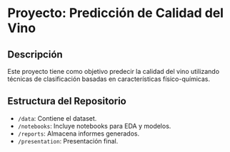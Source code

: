 # Proyecto: Predicción de Calidad del Vino

## Descripción
Este proyecto tiene como objetivo predecir la calidad del vino utilizando técnicas de clasificación basadas en características físico-químicas.

## Estructura del Repositorio
- `/data`: Contiene el dataset.
- `/notebooks`: Incluye notebooks para EDA y modelos.
- `/reports`: Almacena informes generados.
- `/presentation`: Presentación final.
